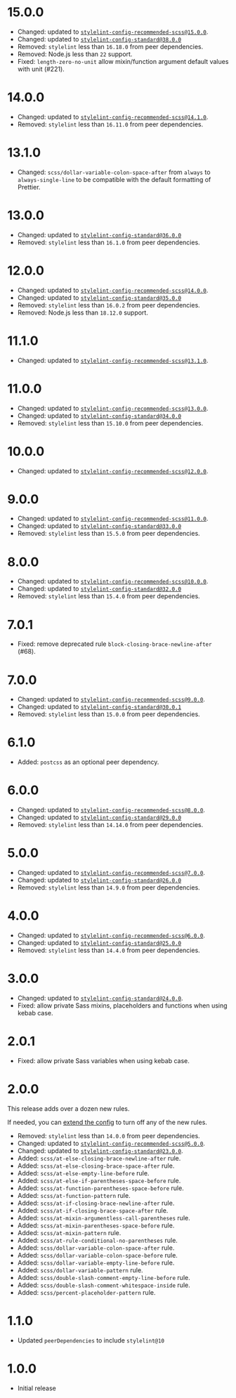 # 15.0.0

- Changed: updated to [`stylelint-config-recommended-scss@15.0.0`](https://github.com/stylelint-scss/stylelint-config-recommended-scss/releases/tag/v15.0.0).
- Changed: updated to [`stylelint-config-standard@38.0.0`](https://github.com/stylelint/stylelint-config-standard/releases/tag/38.0.0)
- Removed: `stylelint` less than `16.18.0` from peer dependencies.
- Removed: Node.js less than `22` support.
- Fixed: `length-zero-no-unit` allow mixin/function argument default values with unit (#221).

# 14.0.0

- Changed: updated to [`stylelint-config-recommended-scss@14.1.0`](https://github.com/stylelint-scss/stylelint-config-recommended-scss/releases/tag/v14.1.0).
- Removed: `stylelint` less than `16.11.0` from peer dependencies.

# 13.1.0

- Changed: `scss/dollar-variable-colon-space-after` from `always` to `always-single-line` to be compatible with the default formatting of Prettier.

# 13.0.0

- Changed: updated to [`stylelint-config-standard@36.0.0`](https://github.com/stylelint/stylelint-config-standard/releases/tag/36.0.0)
- Removed: `stylelint` less than `16.1.0` from peer dependencies.

# 12.0.0

- Changed: updated to [`stylelint-config-recommended-scss@14.0.0`](https://github.com/stylelint-scss/stylelint-config-recommended-scss/releases/tag/v14.0.0).
- Changed: updated to [`stylelint-config-standard@35.0.0`](https://github.com/stylelint/stylelint-config-standard/releases/tag/35.0.0)
- Removed: `stylelint` less than `16.0.2` from peer dependencies.
- Removed: Node.js less than `18.12.0` support.

# 11.1.0

- Changed: updated to [`stylelint-config-recommended-scss@13.1.0`](https://github.com/stylelint-scss/stylelint-config-recommended-scss/releases/tag/v13.1.0).

# 11.0.0

- Changed: updated to [`stylelint-config-recommended-scss@13.0.0`](https://github.com/stylelint-scss/stylelint-config-recommended-scss/releases/tag/v13.0.0).
- Changed: updated to [`stylelint-config-standard@34.0.0`](https://github.com/stylelint/stylelint-config-standard/releases/tag/34.0.0)
- Removed: `stylelint` less than `15.10.0` from peer dependencies.

# 10.0.0

- Changed: updated to [`stylelint-config-recommended-scss@12.0.0`](https://github.com/stylelint-scss/stylelint-config-recommended-scss/releases/tag/v12.0.0).

# 9.0.0

- Changed: updated to [`stylelint-config-recommended-scss@11.0.0`](https://github.com/stylelint-scss/stylelint-config-recommended-scss/releases/tag/v11.0.0).
- Changed: updated to [`stylelint-config-standard@33.0.0`](https://github.com/stylelint/stylelint-config-standard/releases/tag/33.0.0)
- Removed: `stylelint` less than `15.5.0` from peer dependencies.

# 8.0.0

- Changed: updated to [`stylelint-config-recommended-scss@10.0.0`](https://github.com/stylelint-scss/stylelint-config-recommended-scss/releases/tag/v10.0.0).
- Changed: updated to [`stylelint-config-standard@32.0.0`](https://github.com/stylelint/stylelint-config-standard/releases/tag/32.0.0)
- Removed: `stylelint` less than `15.4.0` from peer dependencies.

# 7.0.1

- Fixed: remove deprecated rule `block-closing-brace-newline-after` (#68).

# 7.0.0

- Changed: updated to [`stylelint-config-recommended-scss@9.0.0`](https://github.com/stylelint-scss/stylelint-config-recommended-scss/releases/tag/v9.0.0).
- Changed: updated to [`stylelint-config-standard@30.0.1`](https://github.com/stylelint/stylelint-config-standard/releases/tag/30.0.1)
- Removed: `stylelint` less than `15.0.0` from peer dependencies.

# 6.1.0

- Added: `postcss` as an optional peer dependency.

# 6.0.0

- Changed: updated to [`stylelint-config-recommended-scss@8.0.0`](https://github.com/stylelint-scss/stylelint-config-recommended-scss/releases/tag/v8.0.0).
- Changed: updated to [`stylelint-config-standard@29.0.0`](https://github.com/stylelint/stylelint-config-standard/releases/tag/29.0.0)
- Removed: `stylelint` less than `14.14.0` from peer dependencies.

# 5.0.0

- Changed: updated to [`stylelint-config-recommended-scss@7.0.0`](https://github.com/stylelint-scss/stylelint-config-recommended-scss/releases/tag/v7.0.0).
- Changed: updated to [`stylelint-config-standard@26.0.0`](https://github.com/stylelint/stylelint-config-standard/releases/tag/26.0.0)
- Removed: `stylelint` less than `14.9.0` from peer dependencies.

# 4.0.0

- Changed: updated to [`stylelint-config-recommended-scss@6.0.0`](https://github.com/stylelint-scss/stylelint-config-recommended-scss/releases/tag/v6.0.0).
- Changed: updated to [`stylelint-config-standard@25.0.0`](https://github.com/stylelint/stylelint-config-standard/releases/tag/25.0.0)
- Removed: `stylelint` less than `14.4.0` from peer dependencies.

# 3.0.0

- Changed: updated to [`stylelint-config-standard@24.0.0`](https://github.com/stylelint/stylelint-config-standard/releases/tag/24.0.0).
- Fixed: allow private Sass mixins, placeholders and functions when using kebab case.

# 2.0.1

- Fixed: allow private Sass variables when using kebab case.

# 2.0.0

This release adds over a dozen new rules.

If needed, you can [extend the config](README.md#extending-the-config) to turn off any of the new rules.

- Removed: `stylelint` less than `14.0.0` from peer dependencies.
- Changed: updated to [`stylelint-config-recommended-scss@5.0.0`](https://github.com/stylelint-scss/stylelint-config-recommended-scss/releases/tag/5.0.0).
- Changed: updated to [`stylelint-config-standard@23.0.0`](https://github.com/stylelint/stylelint-config-standard/releases/tag/23.0.0).
- Added: `scss/at-else-closing-brace-newline-after` rule.
- Added: `scss/at-else-closing-brace-space-after` rule.
- Added: `scss/at-else-empty-line-before` rule.
- Added: `scss/at-else-if-parentheses-space-before` rule.
- Added: `scss/at-function-parentheses-space-before` rule.
- Added: `scss/at-function-pattern` rule.
- Added: `scss/at-if-closing-brace-newline-after` rule.
- Added: `scss/at-if-closing-brace-space-after` rule.
- Added: `scss/at-mixin-argumentless-call-parentheses` rule.
- Added: `scss/at-mixin-parentheses-space-before` rule.
- Added: `scss/at-mixin-pattern` rule.
- Added: `scss/at-rule-conditional-no-parentheses` rule.
- Added: `scss/dollar-variable-colon-space-after` rule.
- Added: `scss/dollar-variable-colon-space-before` rule.
- Added: `scss/dollar-variable-empty-line-before` rule.
- Added: `scss/dollar-variable-pattern` rule.
- Added: `scss/double-slash-comment-empty-line-before` rule.
- Added: `scss/double-slash-comment-whitespace-inside` rule.
- Added: `scss/percent-placeholder-pattern` rule.

# 1.1.0

- Updated `peerDependencies` to include `stylelint@10`

# 1.0.0

- Initial release
